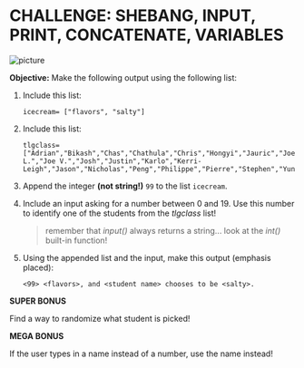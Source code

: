 # CHALLENGE: SHEBANG, INPUT, PRINT, CONCATENATE, VARIABLES

![picture](https://i.kym-cdn.com/photos/images/newsfeed/000/922/014/7e4.jpg)

**Objective:** Make the following output using the following list:

1. Include this list: 
    
    ```
    icecream= ["flavors", "salty"] 
    ```

2. Include this list:

    ```
    tlgclass= ["Adrian","Bikash","Chas","Chathula","Chris","Hongyi","Jauric","Joe L.","Joe V.","Josh","Justin","Karlo","Kerri-Leigh","Jason","Nicholas","Peng","Philippe","Pierre","Stephen","Yun"]
    ```
    
3. Append the integer **(not string!)** `99` to the list `icecream`.

4. Include an input asking for a number between 0 and 19. Use this number to identify one of the students from the *tlgclass* list!
    > remember that *input()* always returns a string... look at the *int()* built-in function!

5. Using the appended list and the input, make this output (emphasis placed):

   ```
   <99> <flavors>, and <student name> chooses to be <salty>.
   ```

**SUPER BONUS**

Find a way to randomize what student is picked!

**MEGA BONUS**

If the user types in a name instead of a number, use the name instead!
